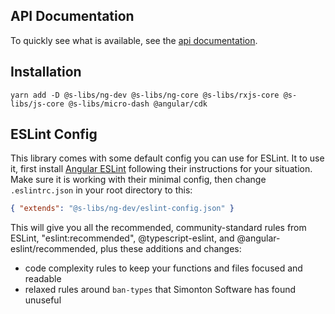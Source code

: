 ## API Documentation

To quickly see what is available, see the [api documentation](https://simontonsoftware.github.io/s-libs/ng-dev).

## Installation

```
yarn add -D @s-libs/ng-dev @s-libs/ng-core @s-libs/rxjs-core @s-libs/js-core @s-libs/micro-dash @angular/cdk
```

## ESLint Config

This library comes with some default config you can use for ESLint. It to use it, first install [Angular ESLint](https://github.com/angular-eslint/angular-eslint) following their instructions for your situation. Make sure it is working with their minimal config, then change `.eslintrc.json` in your root directory to this:

```json
{ "extends": "@s-libs/ng-dev/eslint-config.json" }
```

This will give you all the recommended, community-standard rules from ESLint, "eslint:recommended",
@typescript-eslint, and @angular-eslint/recommended, plus these additions and changes:

- code complexity rules to keep your functions and files focused and readable
- relaxed rules around `ban-types` that Simonton Software has found unuseful
